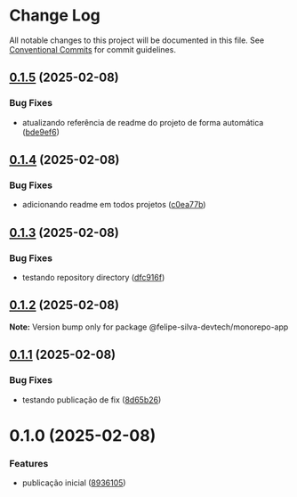 # Change Log

All notable changes to this project will be documented in this file.
See [Conventional Commits](https://conventionalcommits.org) for commit guidelines.

## [0.1.5](https://github.com/felipe-silva-devtech/monorepo-with-lerna/compare/@felipe-silva-devtech/monorepo-app@0.1.4...@felipe-silva-devtech/monorepo-app@0.1.5) (2025-02-08)

### Bug Fixes

- atualizando referência de readme do projeto de forma automática ([bde9ef6](https://github.com/felipe-silva-devtech/monorepo-with-lerna/commit/bde9ef63aac422c323e6a8e3ee5e3c98da83dc45))

## [0.1.4](https://github.com/felipe-silva-devtech/monorepo-with-lerna/compare/@felipe-silva-devtech/monorepo-app@0.1.3...@felipe-silva-devtech/monorepo-app@0.1.4) (2025-02-08)

### Bug Fixes

- adicionando readme em todos projetos ([c0ea77b](https://github.com/felipe-silva-devtech/monorepo-with-lerna/commit/c0ea77b36d1ded39f6dc411055a91a8607e0805b))

## [0.1.3](https://github.com/felipe-silva-devtech/monorepo-with-lerna/compare/@felipe-silva-devtech/monorepo-app@0.1.2...@felipe-silva-devtech/monorepo-app@0.1.3) (2025-02-08)

### Bug Fixes

- testando repository directory ([dfc916f](https://github.com/felipe-silva-devtech/monorepo-with-lerna/commit/dfc916f22559da99043b833e0412f02ffe7267d6))

## [0.1.2](https://github.com/felipe-silva-devtech/monorepo-with-lerna/compare/@felipe-silva-devtech/monorepo-app@0.1.1...@felipe-silva-devtech/monorepo-app@0.1.2) (2025-02-08)

**Note:** Version bump only for package @felipe-silva-devtech/monorepo-app

## [0.1.1](https://github.com/felipe-silva-devtech/monorepo-with-lerna/compare/@felipe-silva-devtech/monorepo-app@0.1.0...@felipe-silva-devtech/monorepo-app@0.1.1) (2025-02-08)

### Bug Fixes

- testando publicação de fix ([8d65b26](https://github.com/felipe-silva-devtech/monorepo-with-lerna/commit/8d65b261f53abb04604b9b190cf48bc56b2a0ffd))

# 0.1.0 (2025-02-08)

### Features

- publicação inicial ([8936105](https://github.com/felipe-silva-devtech/monorepo-with-lerna/commit/89361053a0198705b52396e7cf9d98f11af6cf6b))
